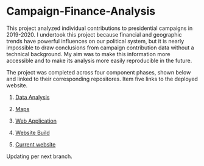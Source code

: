 # Campaign-Finance-Analysis

This project analyzed individual contributions to presidential campaigns in 2019-2020. I undertook this project because financial and geographic trends have powerful influences on our political system, but it is nearly impossible to draw conclusions from campaign contribution data without a technical background. My aim was to make this information more accessible and to make its analysis more easily reproducible in the future.

The project was completed across four component phases, shown below and linked to their corresponding repositores. Item five links to the deployed website.

1. [Data Analysis](https://github.com/jmg0/Campaign-Finance)

2. [Maps](https://github.com/jmg0/Campaign-Maps)

3. [Web Application](https://github.com/jmg0/Campaign-Finance-Web-1)

4. [Website Build](https://github.com/jmg0/Campaign-Finance-Web-1/tree/gh-pages)

5. [Current website](https://jmg0.github.io/Campaign-Finance-Web-1/)

Updating per next branch.
